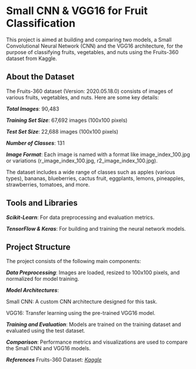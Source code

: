 
# Small CNN & VGG16 for Fruit Classification

This project is aimed at building and comparing two models, a Small Convolutional Neural Network (CNN) and the VGG16 architecture, for the purpose of classifying fruits, vegetables, and nuts using the Fruits-360 dataset from Kaggle.

## About the Dataset
The Fruits-360 dataset (Version: 2020.05.18.0) consists of images of various fruits, vegetables, and nuts. Here are some key details:

*__Total Images__*: 90,483

__*Training Set Size*__: 67,692 images (100x100 pixels)

*__Test Set Size__*: 22,688 images (100x100 pixels)

*__Number of Classes__*: 131

*__Image Format__*: Each image is named with a format like image_index_100.jpg or variations (r_image_index_100.jpg, r2_image_index_100.jpg).

The dataset includes a wide range of classes such as apples (various types), bananas, blueberries, cactus fruit, eggplants, lemons, pineapples, strawberries, tomatoes, and more.

## Tools and Libraries
*__Scikit-Learn__*: For data preprocessing and evaluation metrics.

*__TensorFlow & Keras__*: For building and training the neural network models.


## Project Structure

The project consists of the following main components:

*__Data Preprocessing__*: Images are loaded, resized to 100x100 pixels, and normalized for model training.

*__Model Architectures__*:

Small CNN: A custom CNN architecture designed for this task.

VGG16: Transfer learning using the pre-trained VGG16 model.

*__Training and Evaluation__*: Models are trained on the training dataset and evaluated using the test dataset.

*__Comparison__*: Performance metrics and visualizations are used to compare the Small CNN and VGG16 models.

*__References__*
Fruits-360 Dataset: *[Kaggle](https://www.kaggle.com/datasets/moltean/fruits)*